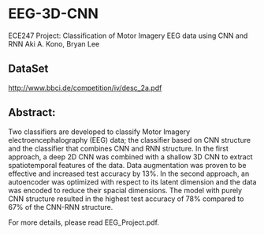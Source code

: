 # EEG-3D-CNN
ECE247 Project: Classification of Motor Imagery EEG data using CNN and RNN
Aki A. Kono, Bryan Lee 

## DataSet
http://www.bbci.de/competition/iv/desc_2a.pdf

## Abstract:
Two classifiers are developed to classify Motor Imagery electroencephalography (EEG) data; the classifier based on CNN structure and the classifier that combines CNN and RNN structure. In the first approach, a deep 2D CNN was combined with a shallow 3D CNN to extract spatiotemporal features of the data. Data augmentation was proven to be effective and increased test accuracy by 13%. In the second approach, an autoencoder was optimized with respect to its latent dimension and the data was encoded to reduce their spacial dimensions. The model with purely CNN structure resulted in the highest test accuracy of 78% compared to 67% of the CNN-RNN structure.

For more details, please read EEG_Project.pdf.
